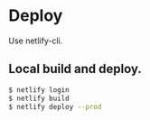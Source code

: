 # Deploy

Use netlify-cli.

## Local build and deploy.
```bash
$ netlify login
$ netlify build
$ netlify deploy --prod
```